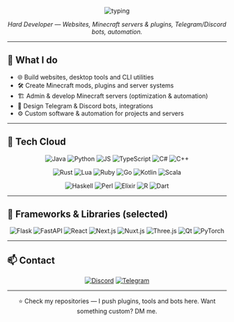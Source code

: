 <!-- CENTERED ANIMATED BANNER -->
<p align="center">
  <img src="https://readme-typing-svg.herokuapp.com?size=30&duration=4000&color=00FF9F&center=true&vCenter=true&width=980&lines=Hey!+I'm+Fatal.win;Hard+Developer+%7C+Minecraft+Server+%26+Plugin+Creator;Web+%7C+Bots+%7C+Tools+%7C+Always+Learning" alt="typing"/>
</p>

<p align="center">
  <em>Hard Developer — Websites, Minecraft servers & plugins, Telegram/Discord bots, automation.</em>
</p>

---

## 💼 What I do
- 🌐 Build websites, desktop tools and CLI utilities  
- 🛠 Create Minecraft mods, plugins and server systems  
- 🏗 Admin & develop Minecraft servers (optimization & automation)  
- 🤖 Design Telegram & Discord bots, integrations  
- ⚙ Custom software & automation for projects and servers

---

## 🚀 Tech Cloud
<p align="center">
  <!-- row 1 -->
  <img alt="Java" src="https://img.shields.io/badge/Java-ED8B00?style=for-the-badge&logo=openjdk&logoColor=white"/>
  <img alt="Python" src="https://img.shields.io/badge/Python-3776AB?style=for-the-badge&logo=python&logoColor=white"/>
  <img alt="JS" src="https://img.shields.io/badge/JavaScript-F7DF1E?style=for-the-badge&logo=javascript&logoColor=black"/>
  <img alt="TypeScript" src="https://img.shields.io/badge/TypeScript-007ACC?style=for-the-badge&logo=typescript&logoColor=white"/>
  <img alt="C#" src="https://img.shields.io/badge/C%23-239120?style=for-the-badge&logo=c-sharp&logoColor=white"/>
  <img alt="C++" src="https://img.shields.io/badge/C++-00599C?style=for-the-badge&logo=c%2B%2B&logoColor=white"/>
</p>

<p align="center">
  <!-- row 2 -->
  <img alt="Rust" src="https://img.shields.io/badge/Rust-000000?style=for-the-badge&logo=rust&logoColor=white"/>
  <img alt="Lua" src="https://img.shields.io/badge/Lua-2C2D72?style=for-the-badge&logo=lua&logoColor=white"/>
  <img alt="Ruby" src="https://img.shields.io/badge/Ruby-CC342D?style=for-the-badge&logo=ruby&logoColor=white"/>
  <img alt="Go" src="https://img.shields.io/badge/Go-00ADD8?style=for-the-badge&logo=go&logoColor=white"/>
  <img alt="Kotlin" src="https://img.shields.io/badge/Kotlin-7F52FF?style=for-the-badge&logo=kotlin&logoColor=white"/>
  <img alt="Scala" src="https://img.shields.io/badge/Scala-DC322F?style=for-the-badge&logo=scala&logoColor=white"/>
</p>

<p align="center">
  <!-- row 3: added rare languages -->
  <img alt="Haskell" src="https://img.shields.io/badge/Haskell-5D4F85?style=for-the-badge&logo=haskell&logoColor=white"/>
  <img alt="Perl" src="https://img.shields.io/badge/Perl-39457E?style=for-the-badge&logo=perl&logoColor=white"/>
  <img alt="Elixir" src="https://img.shields.io/badge/Elixir-4E2A8E?style=for-the-badge&logo=elixir&logoColor=white"/>
  <img alt="R" src="https://img.shields.io/badge/R-276DC3?style=for-the-badge&logo=r&logoColor=white"/>
  <img alt="Dart" src="https://img.shields.io/badge/Dart-0175C2?style=for-the-badge&logo=dart&logoColor=white"/>
</p>

---

## 🧩 Frameworks & Libraries (selected)
<p align="center">
  <img alt="Flask" src="https://img.shields.io/badge/Flask-000000?style=for-the-badge&logo=flask&logoColor=white"/>
  <img alt="FastAPI" src="https://img.shields.io/badge/FastAPI-009688?style=for-the-badge&logo=fastapi&logoColor=white"/>
  <img alt="React" src="https://img.shields.io/badge/React-61DAFB?style=for-the-badge&logo=react&logoColor=black"/>
  <img alt="Next.js" src="https://img.shields.io/badge/Next.js-000000?style=for-the-badge&logo=nextdotjs&logoColor=white"/>
  <img alt="Nuxt.js" src="https://img.shields.io/badge/Nuxt.js-00C58E?style=for-the-badge&logo=nuxtdotjs&logoColor=white"/>
  <img alt="Three.js" src="https://img.shields.io/badge/Three.js-000000?style=for-the-badge&logo=three.js&logoColor=white"/>
  <img alt="Qt" src="https://img.shields.io/badge/Qt-41CD52?style=for-the-badge&logo=qt&logoColor=white"/>
  <img alt="PyTorch" src="https://img.shields.io/badge/PyTorch-EE4C2C?style=for-the-badge&logo=pytorch&logoColor=white"/>
</p>

---

## 📫 Contact
<p align="center">
  <a href="https://discord.com/users/fyp64" target="_blank"><img alt="Discord" src="https://img.shields.io/badge/Discord-Fyp64-5865F2?style=for-the-badge&logo=discord&logoColor=white"/></a>
  <a href="https://t.me/sudopvp" target="_blank"><img alt="Telegram" src="https://img.shields.io/badge/Telegram-@sudopvp-2CA5E0?style=for-the-badge&logo=telegram&logoColor=white"/></a>
</p>

---

<p align="center">⭐ Check my repositories — I push plugins, tools and bots here. Want something custom? DM me.</p>
